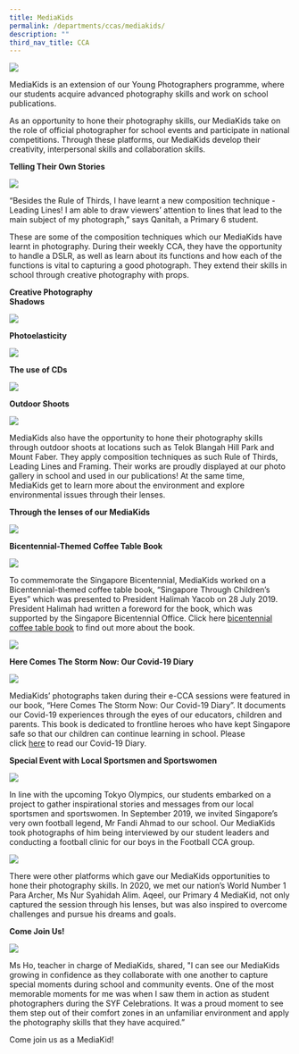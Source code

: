 ```yaml
---
title: MediaKids
permalink: /departments/ccas/mediakids/
description: ""
third_nav_title: CCA
---
```

![](/images/IMG_6174-2-2048x1536.jpg)

<p>MediaKids is an extension of our Young Photographers programme, where our students acquire advanced photography skills and work on school publications.</p>
<p>As an opportunity to hone their photography skills, our MediaKids take on the role of official photographer for school events and participate in national competitions. Through these platforms, our MediaKids develop their creativity, interpersonal skills and collaboration skills.</p>
<p><strong>Telling Their Own Stories</strong></p>

![](/images/mediakids1.jpg)

<p>&ldquo;Besides the Rule of Thirds, I have learnt a new composition technique - Leading Lines! I am able to draw viewers&rsquo; attention to lines that lead to the main subject of my photograph,&rdquo; says Qanitah, a Primary 6 student.</p>
<p>These are some of the composition techniques which our MediaKids have learnt in photography. During their weekly CCA, they have the opportunity to handle a DSLR, as well as learn about its functions and how each of the functions is vital to capturing a good photograph. They extend their skills in school&nbsp;through creative photography with props.</p>
<p><strong>Creative Photography<br /></strong><strong>Shadows</strong></p>

![](/images/mediakids2.png)

<p><strong>Photoelasticity</strong><p>
	
![](/images/mediakids3.png)
	
<p><strong>The use of CDs</strong><p>
	
![](/images/mediakids4.png)
	
<p><strong>Outdoor Shoots</strong><p>
	
![](/images/IMG_6186-1024x768.jpg)
	
<p>MediaKids also have the opportunity to hone their photography skills through outdoor shoots at locations such as&nbsp;Telok Blangah Hill Park and Mount Faber. They apply composition techniques as such Rule of Thirds, Leading Lines and Framing. Their works are proudly displayed at our photo gallery in school and used in our publications! At the same time, MediaKids&nbsp;get to learn more about the environment and explore environmental issues through their lenses.</p>
<p><strong>Through the lenses of our MediaKids</strong></p>

![](/images/mediakids5.png)

<p><strong>Bicentennial-Themed Coffee Table Book</strong></p>

![](/images/Photo-8-2-1024x576.jpg)

<p>To commemorate the Singapore Bicentennial, MediaKids worked on a Bicentennial-themed coffee table book, &ldquo;Singapore Through Children&rsquo;s Eyes&rdquo; which was presented to President Halimah Yacob on 28 July 2019. President Halimah had written a foreword for the book, which was supported by the Singapore Bicentennial Office. Click here&nbsp;<a href="https://blangahrisepri.moe.edu.sg/bicentennial-coffee-table-book/">bicentennial coffee table book</a>&nbsp;to find out more about the book.</p>

![](/images/mediakids6.png)

<p><strong>Here Comes The Storm Now: Our Covid-19 Diary</strong></p>

![](/images/Covid-19-274x300.jpg)

<p>MediaKids&rsquo; photographs taken during their e-CCA sessions were featured in our book, &ldquo;Here Comes The Storm Now: Our Covid-19 Diary&rdquo;. It documents our Covid-19 experiences through the eyes of our educators, children and parents. This book is dedicated to frontline heroes who have kept Singapore safe so that our children can continue learning in school. Please click&nbsp;<a href="https://blangahrisepri.moe.edu.sg/wp-content/uploads/2021/02/BRPS-Our-Covid19-Diary.pdf">here</a>&nbsp;to read our Covid-19 Diary.</p>

<p><strong>Special Event with Local Sportsmen and Sportswomen</strong></p>

![](/images/Photo-7-1.jpg)

<p>In line with the upcoming Tokyo Olympics, our students embarked on a project to gather inspirational stories and messages from our local sportsmen and sportswomen. In September 2019, we invited Singapore&rsquo;s very own football legend, Mr Fandi Ahmad to our school. Our MediaKids took photographs of him being interviewed by our student leaders and conducting a football clinic for our boys in the Football CCA group.</p>

![](/images/For-Website-MK-Page.jpg)

<p>There were other platforms which gave our MediaKids opportunities to hone their photography skills. In 2020, we met our nation&rsquo;s World Number 1 Para Archer, Ms Nur Syahidah Alim. Aqeel, our Primary 4 MediaKid, not only captured the session through his lenses, but was also inspired to overcome challenges and pursue his dreams and goals.</p>
<p><strong>Come Join Us!</strong></p>

![](/images/IMG_5041-225x300.jpg)
<p>Ms Ho, teacher in charge of MediaKids, shared, "I can see our MediaKids growing in confidence as they collaborate with one another to capture special moments during school and community events. One of the most memorable moments for me was when I saw them in action as student photographers during the SYF Celebrations. It was a proud moment to see them step out of their comfort zones in an unfamiliar environment and apply the photography skills that they have acquired.&rdquo;
<p>Come join us as a MediaKid!</p>